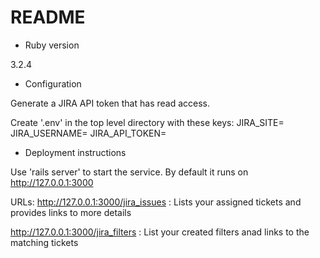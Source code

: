 # README

* Ruby version

3.2.4

* Configuration

Generate a JIRA API token that has read access.

Create '.env' in the top level directory with these keys:
JIRA_SITE=
JIRA_USERNAME=
JIRA_API_TOKEN=

* Deployment instructions

Use 'rails server' to start the service.  By default it runs on http://127.0.0.1:3000

URLs:
http://127.0.0.1:3000/jira_issues  :  Lists your assigned tickets and provides links to more details

http://127.0.0.1:3000/jira_filters  :  List your created filters anad links to the matching tickets